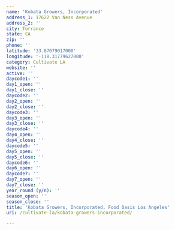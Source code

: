 ```yaml
---
name: 'Kobata Growers, Incorporated'
address_1: 17622 Van Ness Avenue
address_2: ''
city: Torrance
state: CA
zip: ''
phone: ''
latitude: '33.87079017000'
longitude: '-118.31779627000'
category: Cultivate LA
website: ''
active: ''
daycode1: ''
day1_open: ''
day1_close: ''
daycode2: ''
day2_open: ''
day2_close: ''
daycode3: ''
day3_open: ''
day3_close: ''
daycode4: ''
day4_open: ''
day4_close: ''
daycode5: ''
day5_open: ''
day5_close: ''
daycode6: ''
day6_open: ''
daycode7: ''
day7_open: ''
day7_close: ''
year_round (y/n): ''
season_open: ''
season_close: ''
title: 'Kobata Growers, Incorporated, Food Oasis Los Angeles'
uri: /cultivate-la/kobata-growers-incorporated/

---
```


